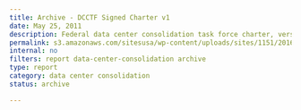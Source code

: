 ```yaml
---
title: Archive - DCCTF Signed Charter v1
date: May 25, 2011
description: Federal data center consolidation task force charter, version 1.
permalink: s3.amazonaws.com/sitesusa/wp-content/uploads/sites/1151/2016/11/HISTORICAL-DCCTF-Signed-Charter-May-2011.pdf
internal: no
filters: report data-center-consolidation archive
type: report
category: data center consolidation
status: archive

---
```

